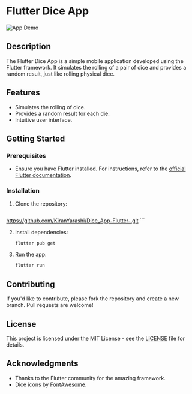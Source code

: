 # Flutter Dice App

![App Demo](path/to/demo.gif)

## Description

The Flutter Dice App is a simple mobile application developed using the Flutter framework. It simulates the rolling of a pair of dice and provides a random result, just like rolling physical dice.

## Features

- Simulates the rolling of dice.
- Provides a random result for each die.
- Intuitive user interface.



## Getting Started

### Prerequisites

- Ensure you have Flutter installed. For instructions, refer to the [official Flutter documentation](https://flutter.dev/docs/get-started/install).

### Installation

1. Clone the repository:

    ```bash
  https://github.com/KiranYarashi/Dice_App-Flutter-.git
    ```

2. Install dependencies:

    ```bash
    flutter pub get
    ```

3. Run the app:

    ```bash
    flutter run
    ```

## Contributing

If you'd like to contribute, please fork the repository and create a new branch. Pull requests are welcome!

## License

This project is licensed under the MIT License - see the [LICENSE](LICENSE) file for details.

## Acknowledgments

- Thanks to the Flutter community for the amazing framework.
- Dice icons by [FontAwesome](https://fontawesome.com/icons/dice).


